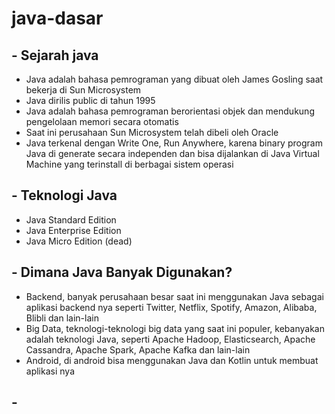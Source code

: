 # java-dasar

## - Sejarah java
- Java adalah bahasa pemrograman yang dibuat oleh James Gosling saat bekerja di Sun Microsystem
- Java dirilis public di tahun 1995
- Java adalah bahasa pemrograman berorientasi objek dan mendukung pengelolaan memori secara otomatis
- Saat ini perusahaan Sun Microsystem telah dibeli oleh Oracle
- Java terkenal dengan Write One, Run Anywhere, karena binary program Java di generate secara independen dan bisa dijalankan di Java Virtual Machine yang terinstall di berbagai sistem operasi

## - Teknologi Java
- Java Standard Edition
- Java Enterprise Edition
- Java Micro Edition (dead)

## - Dimana Java Banyak Digunakan?
- Backend, banyak perusahaan besar saat ini menggunakan Java sebagai aplikasi backend nya seperti Twitter, Netflix, Spotify, Amazon, Alibaba, Blibli dan lain-lain
- Big Data, teknologi-teknologi big data yang saat ini populer, kebanyakan adalah teknologi Java, seperti Apache Hadoop, Elasticsearch, Apache Cassandra, Apache Spark, Apache Kafka dan lain-lain
- Android, di android bisa menggunakan Java dan Kotlin untuk membuat aplikasi nya

## - 
